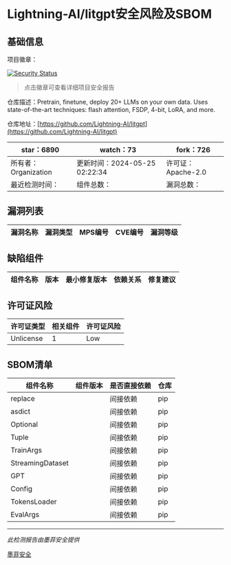 # Lightning-AI/litgpt安全风险及SBOM

## 基础信息

项目徽章：

[![Security Status](https://www.murphysec.com/platform3/v31/badge/1794076621963997184.svg)](https://www.murphysec.com/console/report/1779588141899993088/1794076621963997184)

> 点击徽章可查看详细项目安全报告

仓库描述：Pretrain, finetune, deploy 20+ LLMs on your own data. Uses state-of-the-art techniques: flash attention, FSDP, 4-bit, LoRA, and more.

仓库地址：[https://github.com/Lightning-AI/litgpt](https://github.com/Lightning-AI/litgpt)

| star：6890 | watch：73 | fork：726 |
| ----------- | -------------- | ------------ |
| 所有者：Organization | 更新时间：2024-05-25 02:22:34 | 许可证：Apache-2.0 |
| 最近检测时间： | 组件总数： | 漏洞总数： |




## 漏洞列表

| 漏洞名称 | 漏洞类型 | MPS编号 | CVE编号 | 漏洞等级 |
| ------- | ------ | ------- | ------ | ----- |





## 缺陷组件

| 组件名称 | 版本 | 最小修复版本 | 依赖关系 | 修复建议 |
| -------- | ---- | ------------ | -------- | -------- |





## 许可证风险

| 许可证类型 | 相关组件 | 许可证风险 |
| ---------- | -------- | ---------- |
|Unlicense|1|Low|




## SBOM清单

| 组件名称 | 组件版本 | 是否直接依赖 | 仓库 |
| -------- | -------- | ------------ | ---- |
|replace||间接依赖|pip|
|asdict||间接依赖|pip|
|Optional||间接依赖|pip|
|Tuple||间接依赖|pip|
|TrainArgs||间接依赖|pip|
|StreamingDataset||间接依赖|pip|
|GPT||间接依赖|pip|
|Config||间接依赖|pip|
|TokensLoader||间接依赖|pip|
|EvalArgs||间接依赖|pip|


------

*此检测报告由墨菲安全提供*

[墨菲安全](www.murphysec.com)